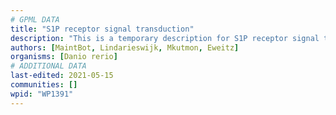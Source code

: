 ```yaml
---
# GPML DATA
title: "S1P receptor signal transduction"
description: "This is a temporary description for S1P receptor signal transduction"
authors: [MaintBot, Lindarieswijk, Mkutmon, Eweitz]
organisms: [Danio rerio]
# ADDITIONAL DATA
last-edited: 2021-05-15
communities: []
wpid: "WP1391"
---
```

